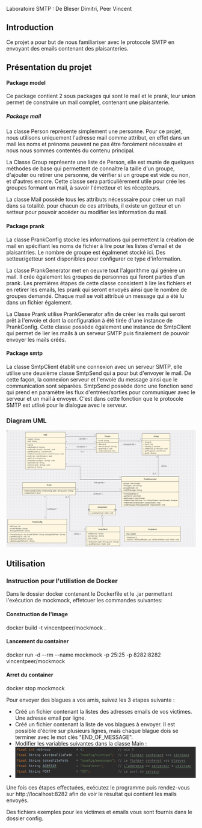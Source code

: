 Laboratoire SMTP : De Bleser Dimitri, Peer Vincent
## Introduction

Ce projet a pour but de nous familiariser avec le protocole SMTP en envoyant 
des emails contenant des plaisanteries. 

## Présentation du projet

#### Package model
Ce package contient 2 sous packages qui sont le mail et le prank, leur union permet
de construire un mail complet, contenant une plaisanterie.
##### Package mail
La classe Person représente simplement une personne. 
Pour ce projet, nous utilisons uniquement l'adresse mail comme attribut, en effet dans un mail
les noms et prénoms peuvent ne pas être forcément nécessaire et nous  nous sommes contentés du
contenu principal.

La Classe Group représente une liste de Person, elle est munie de quelques méthodes de base
qui permettent de connaître la taille d'un groupe, d'ajouter ou retirer 
une personne, de vérifier si un groupe est vide ou non, et d'autres encore.
Cette classe sera particulièrement utile pour crée les groupes formant un mail, à 
savoir l'émetteur et les récepteurs.

La classe Mail possède tous les attributs nécesssaire pour créer un mail dans sa totalité. 
pour chacun de ces attributs, il existe un getteur et un setteur pour pouvoir accéder ou modifier
les information du mail.

#### Package prank
La classe PrankConfig stocke les informations qui permettent la création de mail en spécifiant
les noms de fichier à lire pour les listes d'email et de plaisantries. Le nombre de groupe
est égalmenet stocké ici. Des setteur/getteur sont disponibles pour configurer ce type 
d'information.

La classe PrankGenerator met en oeuvre tout l'algorithme qui génère un mail.
Il crée également les groupes de personnes qui feront parties d'un prank.
Les premières étapes de cette classe consistent à lire les fichiers et en retirer les 
emails, les prank qui seront envoyés ainsi que le nombre de groupes
demandé. Chaque mail se voit attribué 
un message qui a été lu dans un fichier également.

La Classe Prank utilise PrankGenerator afin de créer les mails qui seront prêt à l'envoie et dont 
la configuration à été tirée d'une instance de PrankConfig. Cette classe possède également une instance
de SmtpClient qui permet de lier les mails à un serveur SMTP puis finalement de pouvoir envoyer
les mails créés.

#### Package smtp
La classe SmtpClient établit une connexion avec un serveur SMTP, elle utilise une deuxième classe SmtpSend qui
a pour but d'envoyer le mail. De cette façon, la connexion serveur et l'envoie du message ainsi que le communication sont 
séparées. 
SmtpSend possède donc une fonction send qui prend en paramètre les flux d'entrées/sorties pour communiquer avec le serveur
et un mail à envoyer. C'est dans cette fonction que le protocole SMTP est utlisé pour le dialogue avec le serveur. 


### Diagram UML
![alt text](picture/diagramme.PNG)

## Utilisation

### Instruction pour l'utilistion de Docker
Dans le dossier docker contenant le Dockerfile et le .jar permettant
l'exécution de mockmock, effetcuer les commandes suivantes:
#### Construction de l'image 

docker build -t vincentpeer/mockmock .


#### Lancement du container

docker run -d --rm --name mockmock -p 25:25 -p 8282:8282 vincentpeer/mockmock

#### Arret du container

docker stop mockmock

Pour envoyer des blagues a vos amis, suivez les 3 etapes suivante : 
- Créé un fichier contenant la listes des adresses emails de vos victimes. Une adresse email par ligne.
- Créé un fichier contenant la liste de vos blagues à envoyer. Il est possible d'écrire sur plusieurs lignes,
mais chaque blague dois se terminer avec le mot clés "END_OF_MESSAGE".
- Modifier les variables suivantes dans la classe Main :
- ![alt text](picture/main.PNG)

Une fois ces étapes effectuées, exécutez le programme puis rendez-vous sur
http://localhost:8282 afin de voir le résultat qui contient les mails envoyés.

Des fichiers exemples pour les victimes et emails vous sont fournis dans le dossier config.
